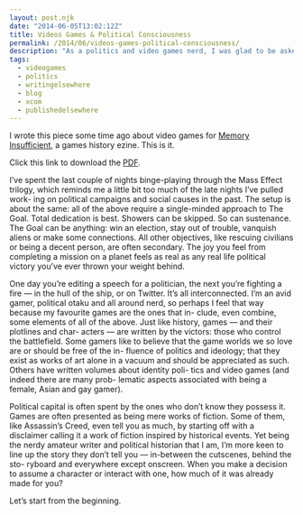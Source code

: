 ```yaml
---
layout: post.njk
date: "2014-06-05T13:02:12Z"
title: Videos Games & Political Consciousness
permalink: /2014/06/videos-games-political-consciousness/
description: "As a politics and video games nerd, I was glad to be asked to write this article for a journal. Some quotes, and the link to the story."
tags:
  - videogames
  - politics
  - writingelsewhere
  - blog
  - xcom
  - publishedelsewhere
---
```


I wrote this piece some time ago about video games for [Memory Insufficient](http://rupazero.com/memory-insufficient/), a games history ezine. This is it.

Click this link to download the [PDF](http://rupazero.com/wp-content/uploads/2014/05/Asia.pdf).

I’ve spent the last couple of nights binge-playing through the Mass Effect trilogy, which reminds me a little bit too much of the late nights I’ve pulled work- ing on political campaigns and social causes in the past. The setup is about the same: all of the above require a single-minded approach to The Goal. Total dedication is best. Showers can be skipped. So can sustenance. The Goal can be anything: win an election, stay out of trouble, vanquish aliens or make some connections. All other objectives, like rescuing civilians or being a decent person, are often secondary. The joy you feel from completing a mission on a planet feels as real as any real life political victory you’ve ever thrown your weight behind.

One day you’re editing a speech for a politician, the next you’re fighting a fire — in the hull of the ship, or on Twitter. It’s all interconnected. I’m an avid gamer, political otaku and all around nerd, so perhaps I feel that way because my favourite games are the ones that in- clude, even combine, some elements of all of the above. Just like history, games — and their plotlines and char- acters — are written by the victors: those who control the battlefield. Some gamers like to believe that the game worlds we so love are or should be free of the in- fluence of politics and ideology; that they exist as works of art alone in a vacuum and should be appreciated as such. Others have written volumes about identity poli- tics and video games (and indeed there are many prob- lematic aspects associated with being a female, Asian and gay gamer).

Political capital is often spent by the ones who don’t know they possess it. Games are often presented as being mere works of fiction. Some of them, like Assassin’s Creed, even tell you as much, by starting off with a disclaimer calling it a work of fiction inspired by historical events. Yet being the nerdy amateur writer and political historian that I am, I’m more keen to line up the story they don’t tell you — in-between the cutscenes, behind the sto- ryboard and everywhere except onscreen. When you make a decision to assume a character or interact with one, how much of it was already made for you?

Let’s start from the beginning.
